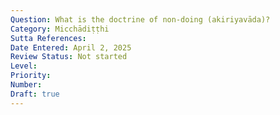 ```yaml
---
Question: What is the doctrine of non-doing (akiriyavāda)?
Category: Micchādiṭṭhi
Sutta References:
Date Entered: April 2, 2025
Review Status: Not started
Level: 
Priority: 
Number: 
Draft: true
---
```

